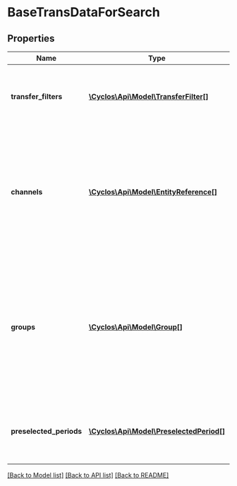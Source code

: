 # BaseTransDataForSearch

## Properties
Name | Type | Description | Notes
------------ | ------------- | ------------- | -------------
**transfer_filters** | [**\Cyclos\Api\Model\TransferFilter[]**](TransferFilter.md) | References for transfer filters, which can be used to filter entries by transfer type | [optional] 
**channels** | [**\Cyclos\Api\Model\EntityReference[]**](EntityReference.md) | References for channels which can be used to filter entries by transfers generated on a specific channel. Is only returned if the authenticated user is an administrator. | [optional] 
**groups** | [**\Cyclos\Api\Model\Group[]**](Group.md) | Groups that can be used to filter entries, so that only transfers from or to users of those groups are returned on search. Is only returned if the authenticated user is an administrator. | [optional] 
**preselected_periods** | [**\Cyclos\Api\Model\PreselectedPeriod[]**](PreselectedPeriod.md) | Contains the pre-selected period filter ranges according to the Cyclos configuration | [optional] 

[[Back to Model list]](../../README.md#documentation-for-models) [[Back to API list]](../../README.md#documentation-for-api-endpoints) [[Back to README]](../../README.md)

